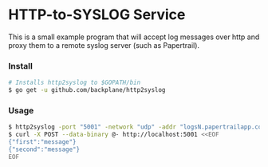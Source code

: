 # HTTP-to-SYSLOG Service

This is a small example program that will accept log messages over http and proxy them to a remote syslog server (such as Papertrail).

### Install

```sh
# Installs http2syslog to $GOPATH/bin
$ go get -u github.com/backplane/http2syslog
```

### Usage

```sh
$ http2syslog -port "5001" -network "udp" -addr "logsN.papertrailapp.com:XXXXX" -tag "myapp"
$ curl -X POST --data-binary @- http://localhost:5001 <<EOF
{"first":"message"}
{"second":"message"}
EOF
```

